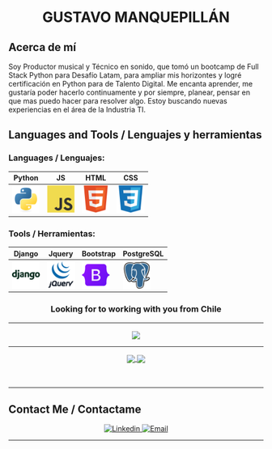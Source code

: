 
<p align="center">
  <h1 align="center">GUSTAVO MANQUEPILLÁN</h1>
</p>

## Acerca de mí


Soy Productor musical y Técnico en sonido, que tomó un bootcamp de Full Stack Python para Desafío Latam, para ampliar mis horizontes y logré certificación en Python para de Talento Digital. Me encanta aprender, me gustaría poder hacerlo continuamente y por siempre, planear, pensar en que mas puedo hacer para resolver algo. Estoy buscando nuevas experiencias en el área de la Industria TI. 

## Languages and Tools / Lenguajes y herramientas

### Languages / Lenguajes:
| Python | JS | HTML | CSS|
|----------|----------|----------|----------|
|  <img src="https://github.com/devicons/devicon/blob/master/icons/python/python-original.svg" title="Python"  alt="Python" width="55" height="55"/> |   <img src="https://github.com/devicons/devicon/blob/master/icons/javascript/javascript-original.svg" title="Javascript"  alt="Javascript" width="55" height="55"/>   |   <img src="https://github.com/devicons/devicon/blob/master/icons/html5/html5-original.svg" title="HTML"  alt="HTML" width="55" height="55"/>   |   <img src="https://github.com/devicons/devicon/blob/master/icons/css3/css3-original.svg" title="CSS"  alt="CSS" width="55" height="55"/>   |

### Tools / Herramientas:

| Django | Jquery | Bootstrap | PostgreSQL | 
|----------|----------|----------|----------|
|  <img src="https://github.com/devicons/devicon/blob/master/icons/django/django-plain-wordmark.svg" title="Django"  alt="Django" width="55" height="55"/> |  <img src="https://github.com/devicons/devicon/blob/master/icons/jquery/jquery-original-wordmark.svg" title="Jquery"  alt="Jquery" width="55" height="55"/> |  <img src="https://github.com/devicons/devicon/blob/master/icons/bootstrap/bootstrap-original.svg" title="Bootstrap"  alt="Bootstrap" width="55" height="55"/> |  <img align="center" src="https://github.com/devicons/devicon/blob/master/icons/postgresql/postgresql-original.svg" title="PostgreSQL"  alt="PostgreSQL" width="55" height="55"/> | 


<h3 align="center">Looking for to working with you from Chile</h3>


---
<p align="center">
  <a href="https://git.io/streak-stats">
    <img height=200 align="center" src="https://streak-stats.demolab.com?user=GustavoManquepillan&theme=dark&mode=weekly" />
  </a>
</p>

---
<p align="center">

  <a href="https://github.com/hl4t4/github-readme-stats">
    <img height=200 align="center" src="https://github-readme-stats.vercel.app/api?username=GustavoManquepillan&theme=dark" />
  </a>
  <a href="https://github.com/hl4t4/github-readme-stats">
    <img height=200 align="center" src="https://github-readme-stats.vercel.app/api/top-langs/?username=GustavoManquepillan&theme=dark" />
  </a>

  <br/>
  <br/>
  
  <img src="https://komarev.com/ghpvc/?username=GustavoManquepillan&style=for-the-badge&color=red" alt=""/>

</p>

---

## Contact Me / Contactame
<p align="center">
  <a href="https://www.linkedin.com/in/gustavo-manquepillán">
    <img src="https://img.shields.io/badge/LinkedIn-Gustavo-manquepillán-0077B5?style=for-the-badge&logo=linkedin&logoColor=white&labelColor=101010" alt="Linkedin"/>
  </a>
  <a href="mailto:gustavomanquepillan@proton.me">
    <img src="https://img.shields.io/badge/Email-Gustavomanquepillan@proton.me-6D4AFF?style=for-the-badge&logo=proton&logoColor=white&labelColor=101010" alt="Email"/>
  </a>
</p>

---

<!-- <p align="center">
 <img width="1000" src="asset/github-snake.svg" alt="snake"/>
</p> -->
